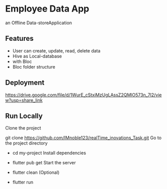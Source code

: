 # Employee Data App
an Offline Data-storeApplication

## Features
- User can create, update, read, delete data
- Hive as Local-database
- with Bloc
- Bloc folder structure
## Deployment
https://drive.google.com/file/d/1WurE_cStxiMzUgLAssZ2QMlO573n_7l2/view?usp=share_link

## Run Locally
Clone the project

git clone https://github.com/IMnoble123/realTime_inovations_Task.git
Go to the project directory

-  cd my-project
   Install dependencies

-  flutter pub get
   Start the server
   
-  flutter clean (Optional)

-  flutter run
